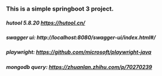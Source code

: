 ### This is a simple springboot 3 project.

##### hutool 5.8.20 https://hutool.cn/
##### swagger ui: http://localhost:8080/swagger-ui/index.html#/
##### playwright: https://github.com/microsoft/playwright-java
##### mongodb query: https://zhuanlan.zhihu.com/p/70270239